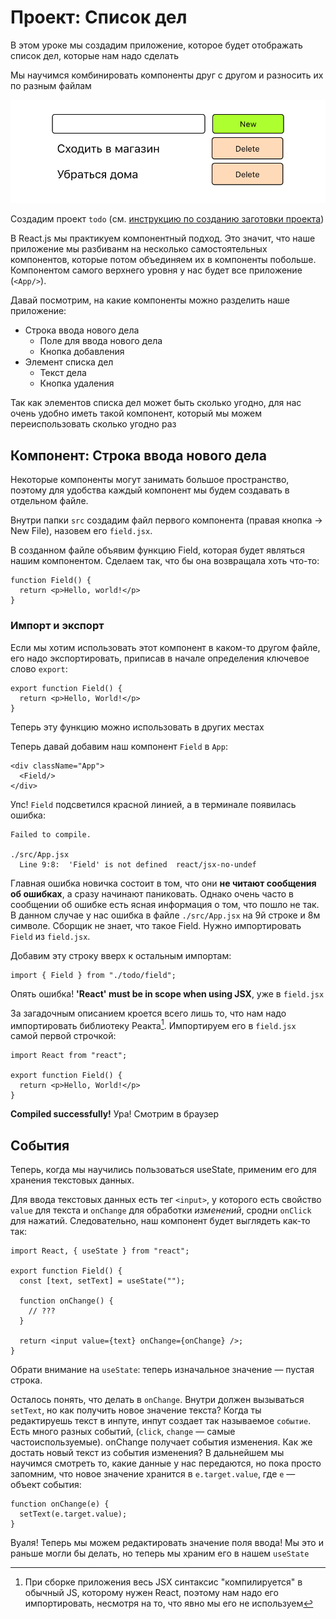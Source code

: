 # Проект: Список дел

В этом уроке мы создадим приложение, которое будет отображать список дел, которые нам надо сделать

Мы научимся комбинировать компоненты друг с другом и разносить их по разным файлам

![todo](images/todo.png)

Создадим проект `todo` (см. [инструкцию по созданию заготовки проекта](0-new-project.md))

В React.js мы практикуем компонентный подход. Это значит, что наше приложение мы разбиванм на несколько самостоятельных компонентов, которые потом объединяем их в компоненты побольше. Компонентом самого верхнего уровня у нас будет все приложение (`<App/>`). 

Давай посмотрим, на какие компоненты можно разделить наше приложение:

- Строка ввода нового дела
  - Поле для ввода нового дела
  - Кнопка добавления
- Элемент списка дел
  - Текст дела
  - Кнопка удаления

Так как элементов списка дел может быть сколько угодно, для нас очень удобно иметь такой компонент, который мы можем переиспользовать сколько угодно раз

## Компонент: Строка ввода нового дела

Некоторые компоненты могут занимать большое пространство, поэтому для удобства каждый компонент мы будем создавать в отдельном файле.

Внутри папки `src` создадим файл первого компонента (правая кнопка -> New File), назовем его `field.jsx`.

В созданном файле объявим функцию Field, которая будет являться нашим компонентом. Сделаем так, что бы она возвращала хоть что-то:

    function Field() {
      return <p>Hello, world!</p>
    }



### Импорт и экспорт

Если мы хотим использовать этот компонент в каком-то другом файле, его надо экспортировать, приписав в начале определения ключевое слово `export`:

    export function Field() {
      return <p>Hello, World!</p>
    }

Теперь эту функцию можно использовать в других местах


Теперь давай добавим наш компонент `Field` в `App`:

    <div className="App">
      <Field/>
    </div>

Упс! `Field` подсветился красной линией, а в терминале появилась ошибка:

    Failed to compile.
    
    ./src/App.jsx
      Line 9:8:  'Field' is not defined  react/jsx-no-undef

Главная ошибка новичка состоит в том, что они **не читают сообщения об ошибках**, а сразу начинают паниковать. Однако очень часто в сообщении об ошибке есть ясная информация о том, что пошло не так. В данном случае у нас ошибка в файле `./src/App.jsx` на 9й строке и 8м символе. Сборщик не знает, что такое Field. Нужно импортировать `Field` из `field.jsx`.

Добавим эту строку вверх к остальным импортам:

    import { Field } from "./todo/field";

Опять ошибка! **'React' must be in scope when using JSX**, уже в `field.jsx`

За загадочным описанием кроется всего лишь то, что нам надо импортировать библиотеку Реакта[^jsx-react-scope]. Импортируем его в `field.jsx` самой первой строчкой:

    import React from "react";

    export function Field() {
      return <p>Hello, World!</p>
    }

**Compiled successfully!** Ура! Смотрим в браузер


## События

Теперь, когда мы научились пользоваться useState, применим его для хранения текстовых данных.

Для ввода текстовых данных есть тег `<input>`, у которого есть свойство `value` для текста и  `onChange` для обработки *изменений*, сродни `onClick` для нажатий. Следовательно, наш компонент будет выглядеть как-то так:

    import React, { useState } from "react";

    export function Field() {
      const [text, setText] = useState("");

      function onChange() {
        // ???
      }

      return <input value={text} onChange={onChange} />;
    }

Обрати внимание на `useState`: теперь изначальное значение — пустая строка.

Осталось понять, что делать в `onChange`. Внутри должен вызываться `setText`, но как получить новое значение текста? Когда ты редактируешь текст в инпуте, инпут создает так называемое `событие`. Есть много разных событий, (`click`, `change` — самые частоиспользуемые). onChange получает события изменения. Как же достать новый текст из события изменения? В дальнейшем мы научимся смотреть то, какие данные у нас передаются, но пока просто запомним, что новое значение хранится в `e.target.value`, где `e` — объект события:
 
    function onChange(e) {
      setText(e.target.value);
    }

Вуаля! Теперь мы можем редактировать значение поля ввода! Мы это и раньше могли бы делать, но теперь мы храним его в нашем `useState`

[^jsx-react-scope]: При сборке приложения весь JSX синтаксис "компилируется" в обычный JS, которому нужен React, поэтому нам надо его импортировать, несмотря на то, что явно мы его не используем
